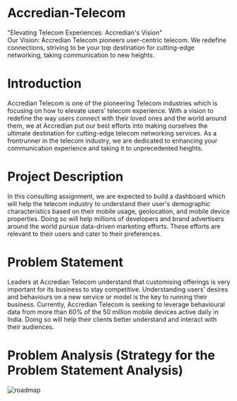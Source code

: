 # Accredian-Telecom
"Elevating Telecom Experiences: Accredian's Vision"  
Our Vision: Accredian Telecom pioneers user-centric telecom. We redefine connections, striving to be your top destination for cutting-edge networking, taking communication to new heights.

# Introduction
Accredian Telecom is one of the pioneering Telecom industries which is focusing on how to elevate users’ telecom experience. With a vision to redefine the way users connect with their loved ones and the world around them, we at Accredian put our best efforts into making ourselves the ultimate destination for cutting-edge telecom networking services. As a frontrunner in the telecom industry, we are dedicated to enhancing your communication experience and taking it to unprecedented heights.

# Project Description
In this consulting assignment, we are expected to build a dashboard which will help the telecom industry to understand their user's demographic characteristics based on their mobile usage, geolocation, and mobile device properties. Doing so will help millions of developers and brand advertisers around the world pursue data-driven marketing efforts. These efforts are relevant to their users and cater to their preferences.

# Problem Statement
Leaders at Accredian Telecom understand that customising offerings is very important for its business to stay competitive. Understanding users’ desires and behaviours on a new service or model is the key to running their business. Currently, Accredian Telecom is seeking to leverage behavioural data from more than 60% of the 50 million mobile devices active daily in India. Doing so will help their clients better understand and interact with their audiences.

# Problem Analysis (Strategy for the Problem Statement Analysis)
![roadmap](https://github.com/imhsv/Accredian-Telecom/assets/114226899/bb96261c-1a21-4176-bfa6-5ee7a948e3a6)
